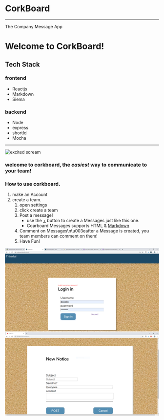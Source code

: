# CorkBoard
___
The Company Message App
# Welcome to CorkBoard!
## Tech Stack
### frontend
 - Reactjs
 - Markdown
 - Siema
### backend
 - Node
 - express
 - shortId
 - Mocha
___
![excited scream](https://media3.giphy.com/media/7eAvzJ0SBBzHy/source.gif)


### welcome to corkboard, the _easiest_ way to communicate to your team!


### How to use corkboard.
1. make an Account 
2. create a team.
    1. open settings
    2. click create a team
    3. Post a message!
        - use the [+](\'/newNotice\') button to create a Messages just like this one.
        - Coarboard Messages supports HTML & [Markdown](https://www.markdowntutorial.com/)
    4. Comment on Messages\n\u003eafter a Message is created, you team members can comment on them!
    5. Have Fun!
    
    
![login](screenshots/corkboard_login.PNG)
![new Notice](screenshots/newNotice.PNG)


